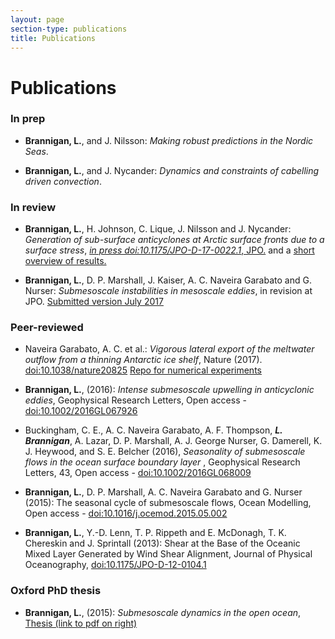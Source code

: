 ```yaml
---
layout: page
section-type: publications
title: Publications
---
```

# Publications

### In prep

* __Brannigan, L.__, and J. Nilsson:
*Making robust predictions in the Nordic Seas*.

* __Brannigan, L.__, and J. Nycander:
*Dynamics and constraints of cabelling driven convection*.


### In review
* __Brannigan, L.__, H. Johnson, C. Lique, J. Nilsson and J. Nycander:
*Generation of sub-surface anticyclones at Arctic surface fronts due to a surface stress*,
[*in press doi:10.1175/JPO-D-17-0022.1*, JPO.](http://journals.ametsoc.org/doi/abs/10.1175/JPO-D-17-0022.1)
and a [short overview of results.](http://braaannigan.github.io/dipole_breakup.html#1)


* __Brannigan, L.__, D. P. Marshall, J. Kaiser, A. C. Naveira Garabato and G. Nurser:
  *Submesoscale instabilities in mesoscale eddies*, in revision at JPO.
[Submitted version July 2017](https://www.dropbox.com/s/k290g7q4i0ddyn1/eddy_subduction_January_2017.pdf?dl=0)
### Peer-reviewed
* Naveira Garabato, A. C. et al.: *Vigorous lateral export of the meltwater
outflow from a thinning Antarctic ice shelf*, Nature (2017).
<a href="http://www.nature.com/nature/journal/vaop/ncurrent/full/nature20825.html" target="_blank">doi:10.1038/nature20825</a>
[Repo for numerical experiments](https://github.com/braaannigan/Vigorous_lateral_export)

* __Brannigan, L.__, (2016):
*Intense submesoscale upwelling in anticyclonic eddies*,
Geophysical Research Letters, Open access -
<a href="http://onlinelibrary.wiley.com/doi/10.1002/2016GL067926/full"
target="_blank">doi:10.1002/2016GL067926</a>

* Buckingham, C. E., A. C. Naveira Garabato, A. F. Thompson, *__L. Brannigan__*,
A. Lazar, D. P. Marshall, A. J. George Nurser, G. Damerell,
K. J. Heywood, and S. E. Belcher (2016),
*Seasonality of submesoscale flows in the ocean surface boundary layer* ,
Geophysical Research Letters, 43, Open access -
<a href="http://onlinelibrary.wiley.com/doi/10.1002/2016GL068009/full"
target="_blank">doi:10.1002/2016GL068009</a>

* __Brannigan, L.__, D. P. Marshall, A. C. Naveira Garabato and G. Nurser (2015):
The seasonal cycle of submesoscale flows, Ocean Modelling, Open access -
<a href="http://www.sciencedirect.com/science/article/pii/S1463500315000803" target="_blank">doi:10.1016/j.ocemod.2015.05.002</a>

* __Brannigan, L.__, Y.-D. Lenn, T. P. Rippeth and E. McDonagh,
T. K. Chereskin and J. Sprintall (2013):
Shear at the Base of the Oceanic Mixed Layer Generated by Wind Shear Alignment,
Journal of Physical Oceanography,
<a href="http://journals.ametsoc.org/doi/abs/10.1175/JPO-D-12-0104.1" target="_blank">doi:10.1175/JPO-D-12-0104.1</a>

### Oxford PhD thesis
* __Brannigan, L.__, (2015):
*Submesoscale dynamics in the open ocean*,
<a href="https://ora.ox.ac.uk/objects/uuid:75e3dbf3-56d7-4534-8008-a351c9b36efe"
target="_blank">Thesis (link to pdf on right)</a>
